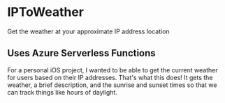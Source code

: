 # IPToWeather

Get the weather at your approximate IP address location
## Uses Azure Serverless Functions

For a personal iOS project, I wanted to be able to get the current weather for users based on their IP addresses. That's what this does! It gets the weather, a brief description, and the sunrise and sunset times so that we can track things like hours of daylight.
